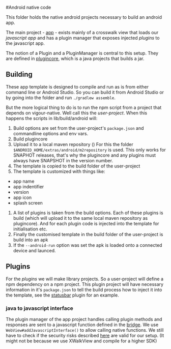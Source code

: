 #Android native code

This folder holds the native android projects necessary to build an android app.

The main project - [app](./app) - exists mainly of a crosswalk view that loads our *javascript app* and has a plugin manager that exposes injected *plugins* to the javascript app.

The notion of a Plugin and a PluginManager is central to this setup. They are defined in [plugincore](.plugincore), which is a java projects that builds a jar.

## Building

These app template is designed to compile and run as is from either command line or Android Studio. So you can build it from Android Studio or by going into the folder and run `./gradlew assemble`.

But the more logical thing to do is to run the npm script from a project that depends on vigour-native. Well call this the *user-project*. When this happens the scripts in lib/build/android will:
1. Build options are set from the user-project's `package.json` and commandline options and env vars.
1. Build plugincore
1. Upload it to a local maven repository ()
For this the folder `$ANDROID_HOME/extras/android/m2repository` is used. This only works for SNAPHOT releases, that's why the plugincore and any plugins must always have SNAPSHOT in the version number.
1. The template is copied to the build folder of the user-project
1. The template is customized with things like:
  - app name
  - app indentifier
  - version
  - app icon
  - splash screen
1. A list of plugins is taken from the build options.
Each of these plugins is build (which will upload it to the same local maven repository as plugincore). And for each plugin code is injected into the template for initialisation etc.
1. Finally the customised template in the build folder of the user-project is build into an apk
1. If the `--android-run` option was set the apk is loaded onto a connected device and launced.

## Plugins

For the *plugins* we will make library projects. So a user-project will define a npm dependency on a npm project. This plugin project will have necessary information in it's `package.json` to tell the build process how to inject it into the template, see the [statusbar](github.com/vigour-io/vigour-native-statusBar) plugin for an example.

### java to javascript interface

The plugin manager of the app project handles calling plugin methods and responses are sent to a javascript function defined in the [bridge](../../lib/bridge). We use `WebView#addJavascriptInterface()` to allow calling native functions. We still have to check if the security risks described [here](https://labs.mwrinfosecurity.com/blog/2013/09/24/webview-addjavascriptinterface-remote-code-execution) are valid for our setup. (It might not be because we use XWalkView and compile for a higher SDK)
